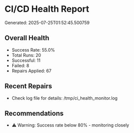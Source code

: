 # CI/CD Health Report

Generated: 2025-07-25T01:52:45.500759

## Overall Health
- Success Rate: 55.0%
- Total Runs: 20
- Successful: 11
- Failed: 8
- Repairs Applied: 67

## Recent Repairs
- Check log file for details: /tmp/ci_health_monitor.log

## Recommendations
- ⚠️ Warning: Success rate below 80% - monitoring closely
